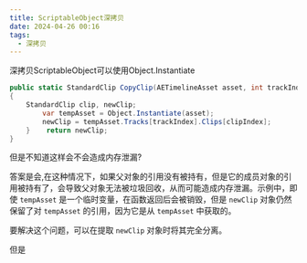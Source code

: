 ```yaml
---
title: ScriptableObject深拷贝
date: 2024-04-26 00:16
tags:
  - 深拷贝
---
```

深拷贝ScriptableObject可以使用Object.Instantiate

```csharp
public static StandardClip CopyClip(AETimelineAsset asset, int trackIndex, int clipIndex)  
{  
    StandardClip clip, newClip;  
        var tempAsset = Object.Instantiate(asset);  
        newClip = tempAsset.Tracks[trackIndex].Clips[clipIndex];  
    }    return newClip;  
}
```

但是不知道这样会不会造成内存泄漏?

答案是会,在这种情况下，如果父对象的引用没有被持有，但是它的成员对象的引用被持有了，会导致父对象无法被垃圾回收，从而可能造成内存泄漏。示例中，即使 `tempAsset` 是一个临时变量，在函数返回后会被销毁，但是 `newClip` 对象仍然保留了对 `tempAsset` 的引用，因为它是从 `tempAsset` 中获取的。

要解决这个问题，可以在提取 `newClip` 对象时将其完全分离。

但是